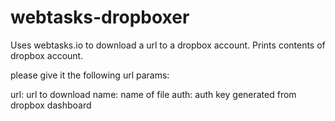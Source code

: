 # webtasks-dropboxer
Uses webtasks.io to download a url to a dropbox account. Prints contents of dropbox account.

please give it the following url params:

url: url to download
name: name of file
auth: auth key generated from dropbox dashboard
